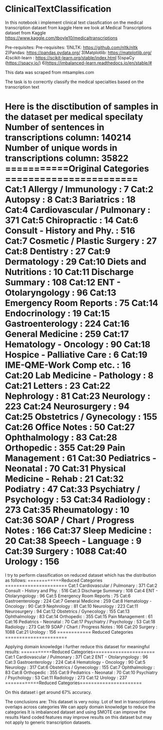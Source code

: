 # ClinicalTextClassification
In this notebook i implement clinical text classfication on the medical transcription dataset from kaggle
Here we look at Medical Transcriptions dataset from Kaggle https://www.kaggle.com/tboyle10/medicaltranscriptions

Pre-requisites:
Pre-requisites: 
1)NLTK: https://github.com/nltk/nltk 
2)Pandas: https://pandas.pydata.org/
3)Matplotlib: https://matplotlib.org/ 
4)scikit-learn : https://scikit-learn.org/stable/index.html
5)spaCy (https://spacy.io/)
6)https://imbalanced-learn.readthedocs.io/en/stable/#


This data was scraped from mtsamples.com

The task is to correcrtly classify the medical specialties based on the transcription text

Here is the disctibution of samples in the dataset per medical specilaty
Number of sentences in transcriptions column: 140214
Number of unique words in transcriptions column: 35822
===========Original Categories =======================
Cat:1  Allergy / Immunology : 7
Cat:2  Autopsy : 8
Cat:3  Bariatrics : 18
Cat:4  Cardiovascular / Pulmonary : 371
Cat:5  Chiropractic : 14
Cat:6  Consult - History and Phy. : 516
Cat:7  Cosmetic / Plastic Surgery : 27
Cat:8  Dentistry : 27
Cat:9  Dermatology : 29
Cat:10  Diets and Nutritions : 10
Cat:11  Discharge Summary : 108
Cat:12  ENT - Otolaryngology : 96
Cat:13  Emergency Room Reports : 75
Cat:14  Endocrinology : 19
Cat:15  Gastroenterology : 224
Cat:16  General Medicine : 259
Cat:17  Hematology - Oncology : 90
Cat:18  Hospice - Palliative Care : 6
Cat:19  IME-QME-Work Comp etc. : 16
Cat:20  Lab Medicine - Pathology : 8
Cat:21  Letters : 23
Cat:22  Nephrology : 81
Cat:23  Neurology : 223
Cat:24  Neurosurgery : 94
Cat:25  Obstetrics / Gynecology : 155
Cat:26  Office Notes : 50
Cat:27  Ophthalmology : 83
Cat:28  Orthopedic : 355
Cat:29  Pain Management : 61
Cat:30  Pediatrics - Neonatal : 70
Cat:31  Physical Medicine - Rehab : 21
Cat:32  Podiatry : 47
Cat:33  Psychiatry / Psychology : 53
Cat:34  Radiology : 273
Cat:35  Rheumatology : 10
Cat:36  SOAP / Chart / Progress Notes : 166
Cat:37  Sleep Medicine : 20
Cat:38  Speech - Language : 9
Cat:39  Surgery : 1088
Cat:40  Urology : 156
==================================

I try to perform classification on reduced dataset which has the distribution as follows:
============Reduced Categories ======================
Cat:1  Cardiovascular / Pulmonary : 371
Cat:2  Consult - History and Phy. : 516
Cat:3  Discharge Summary : 108
Cat:4  ENT - Otolaryngology : 96
Cat:5  Emergency Room Reports : 75
Cat:6  Gastroenterology : 224
Cat:7  General Medicine : 259
Cat:8  Hematology - Oncology : 90
Cat:9  Nephrology : 81
Cat:10  Neurology : 223
Cat:11  Neurosurgery : 94
Cat:12  Obstetrics / Gynecology : 155
Cat:13  Ophthalmology : 83
Cat:14  Orthopedic : 355
Cat:15  Pain Management : 61
Cat:16  Pediatrics - Neonatal : 70
Cat:17  Psychiatry / Psychology : 53
Cat:18  Radiology : 273
Cat:19  SOAP / Chart / Progress Notes : 166
Cat:20  Surgery : 1088
Cat:21  Urology : 156
============ Reduced Categories ======================

Applying domain knowledge i further reduce this dataset for meaningful results:
===========Reduced Categories======================
Cat:1 Cardiovascular / Pulmonary : 371
Cat:2 ENT - Otolaryngology : 96
Cat:3 Gastroenterology : 224
Cat:4 Hematology - Oncology : 90
Cat:5 Neurology : 317
Cat:6 Obstetrics / Gynecology : 155
Cat:7 Ophthalmology : 83
Cat:8 Orthopedic : 355
Cat:9 Pediatrics - Neonatal : 70
Cat:10 Psychiatry / Psychology : 53
Cat:11 Radiology : 273
Cat:12 Urology : 237
============Reduced Categories======================

On this dataset i get around 67% accuracy. 

The conclusions are:
This dataset is very noisy.
Lot of text in transcriptions overlaps across categories
We can apply domain knowledge to reduce the categories
It is imbalanced dataset and using SMOTE can improve the results
Hand coded features may improve results on this dataset but may not apply to generic transcription datasets.




